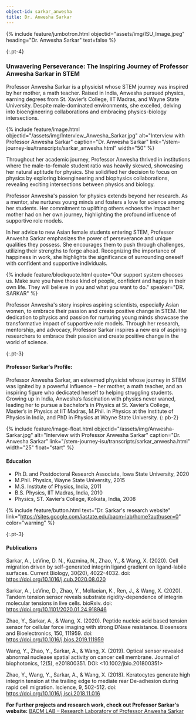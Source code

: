 ```yaml
---
object-id: sarkar_anwesha
title: Dr. Anwesha Sarkar
---
```


{% include feature/jumbotron.html objectid="assets/img/ISU_Image.jpeg" heading="Dr. Anwesha Sarkar" text=false %}

{:.pt-4}
### Unwavering Perseverance: The Inspiring Journey of Professor Anwesha Sarkar in STEM

Professor Anwesha Sarkar is a physicist whose STEM journey was inspired by her mother, a math teacher. Raised in India, Anwesha pursued physics, earning degrees from St. Xavier’s College, IIT Madras, and Wayne State University. Despite male-dominated environments, she excelled, delving into bioengineering collaborations and embracing physics-biology intersections.

{% include feature/image.html objectid="/assets/img/Interview_Anwesha_Sarkar.jpg" alt="Interview with Professor Anwesha Sarkar" caption="Dr. Anwesha Sarkar" link="/stem-journey-isu/transcripts/sarkar_anwesha.html" width="50" %}

Throughout her academic journey, Professor Anwesha thrived in institutions where the male-to-female student ratio was heavily skewed, showcasing her natural aptitude for physics. She solidified her decision to focus on physics by exploring bioengineering and biophysics collaborations, revealing exciting intersections between physics and biology.

Professor Anwesha's passion for physics extends beyond her research. As a mentor, she nurtures young minds and fosters a love for science among her students. Her commitment to uplifting others echoes the impact her mother had on her own journey, highlighting the profound influence of supportive role models.

In her advice to new Asian female students entering STEM, Professor Anwesha Sarkar emphasizes the power of perseverance and unique qualities they possess. She encourages them to push through challenges, utilizing their strengths to forge ahead. Recognizing the importance of happiness in work, she highlights the significance of surrounding oneself with confident and supportive individuals.

{% include feature/blockquote.html quote="Our support system chooses us. Make sure you have those kind of people, confident and happy in their own life. They will believe in you and what you want to do." speaker="DR. SARKAR" %}

Professor Anwesha's story inspires aspiring scientists, especially Asian women, to embrace their passion and create positive change in STEM. Her dedication to physics and passion for nurturing young minds showcase the transformative impact of supportive role models. Through her research, mentorship, and advocacy, Professor Sarkar inspires a new era of aspiring researchers to embrace their passion and create positive change in the world of science.

{:.pt-3}
#### Professor Sarkar's Profile:

Professor Anwesha Sarkar, an esteemed physicist whose journey in STEM was ignited by a powerful influence – her mother, a math teacher, and an inspiring figure who dedicated herself to helping struggling students. Growing up in India, Anwesha’s fascination with physics never waned, leading her to pursue a bachelor’s in Physics at St. Xavier’s College, Master’s in Physics at IIT Madras, M.Phil. in Physics at the Institute of Physics in India, and PhD in Physics at Wayne State University.
{:.pb-2}

{% include feature/image-float.html objectid="/assets/img/Anwesha-Sarkar.jpg" alt="Interview with Professor Anwesha Sarkar" caption="Dr. Anwesha Sarkar" link="/stem-journey-isu/transcripts/sarkar_anwesha.html" width="25" float="start" %}

#### Education

- Ph.D. and Postdoctoral Research Associate, Iowa State University, 2020
- M.Phil. Physics, Wayne State University, 2015
- M.S. Institute of Physics, India, 2011
- B.S. Physics, IIT Madras, India, 2010
- Physics, ST. Xavier’s College, Kolkata, India, 2008

{% include feature/button.html text="Dr. Sarkar's research website" link="https://sites.google.com/iastate.edu/bacm-lab/home?authuser=0" color="warning" %}

<div class="clearfix"></div>

{:.pt-3}
####  Publications

Sarkar, A., LeVine, D. N., Kuzmina, N., Zhao, Y., & Wang, X. (2020). Cell migration driven by self-generated integrin ligand gradient on ligand-labile surfaces. Current Biology, 30(20), 4022-4032. doi: <https://doi.org/10.1016/j.cub.2020.08.020>

Sarkar, A., LeVine, D., Zhao, Y., Mollaeian, K., Ren, J., & Wang, X. (2020). Tandem tension sensor reveals substrate rigidity-dependence of integrin molecular tensions in live cells. bioRxiv. doi: <https://doi.org/10.1101/2020.01.24.918946>

Zhao, Y., Sarkar, A., & Wang, X. (2020). Peptide nucleic acid based tension sensor for cellular force imaging with strong DNase resistance. Biosensors and Bioelectronics, 150, 111959. doi: <https://doi.org/10.1016/j.bios.2019.111959>

Wang, Y., Zhao, Y., Sarkar, A., & Wang, X. (2019). Optical sensor revealed abnormal nuclease spatial activity on cancer cell membrane. Journal of biophotonics, 12(5), e201800351. DOI: <10.1002/jbio.201800351>

Zhao, Y., Wang, Y., Sarkar, A., & Wang, X. (2018). Keratocytes generate high integrin tension at the trailing edge to mediate rear De-adhesion during rapid cell migration. Iscience, 9, 502-512. doi: <https://doi.org/10.1016/j.isci.2018.11.016>

**For Further projects and research work, check out Professor Sarkar's website:** [BACM LAB – Research Laboratory of Professor Anwesha Sarkar](https://sites.google.com/iastate.edu/bacm-lab/home?authuser=0)
